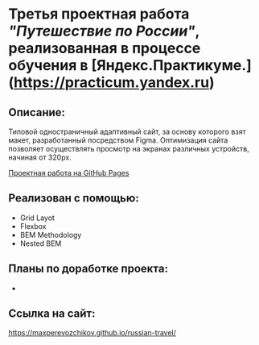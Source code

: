 # Третья проектная работа *"Путешествие по России"*, реализованная в процессе обучения в [**Яндекс.Практикуме.**] (https://practicum.yandex.ru)

## Описание:

   Типовой одностраничный адаптивный сайт, за основу которого взят макет, разработанный посредством Figma. Оптимизация сайта позволяет осуществлять просмотр на экранах различных устройств, начиная от 320px.

[Проектная работа на GitHub Pages](https://maxperevozchikov.github.io/russian-travel/)

## Реализован с помощью:

* Grid Layot
* Flexbox
* BEM Methodology
* Nested BEM

## Планы по доработке проекта:

* 

## Cсылка на сайт: 

https://maxperevozchikov.github.io/russian-travel/
